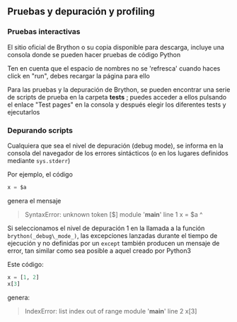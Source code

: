 Pruebas y depuración y profiling
--------------------------------

### Pruebas interactivas

El sitio oficial de Brython o su copia disponible para descarga, incluye una consola donde se 
pueden hacer pruebas de código Python

Ten en cuenta que el espacio de nombres no se 'refresca' cuando haces click en "run", 
debes recargar la página para ello

Para las pruebas y la depuración de Brython, se pueden encontrar una serie de scripts de prueba 
en la carpeta __tests__ ; puedes acceder a ellos pulsando el enlace "Test pages" en la consola y 
después elegir los diferentes tests y ejecutarlos

### Depurando scripts

Cualquiera que sea el nivel de depuración (debug mode), se informa en la consola del navegador 
de los errores sintácticos (o en los lugares definidos mediante `sys.stderr`)

Por ejemplo, el código

```python
x = $a
```

genera el mensaje

>    SyntaxError: unknown token [$]
>    module '__main__' line 1
>    x = $a
>        ^

Si seleccionamos el nivel de depuración 1 en la llamada a la función 
`brython(_debug\_mode_)`, las excepciones lanzadas durante el tiempo de ejecución y no 
definidas por un `except` también producen un mensaje de error, tan similar como sea posible a 
aquel creado por Python3

Este código:

```python
x = [1, 2]
x[3]
```

genera:

>    IndexError: list index out of range
>    module '__main__' line 2
>    x[3]
